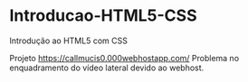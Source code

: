 # Introducao-HTML5-CSS
Introdução ao HTML5 com CSS

Projeto https://callmucis0.000webhostapp.com/
Problema no enquadramento do vídeo lateral devido ao webhost.
